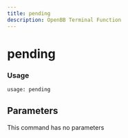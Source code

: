 ```yaml
---
title: pending
description: OpenBB Terminal Function
---
```


# pending



### Usage 
```python
usage: pending
```

## Parameters

This command has no parameters


